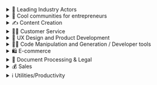 <details><summary>🚀 Leading Industry Actors</summary><br>

#### Who is behind the biggest advancements in NLP, driving innovation in the industry.
  
  
| Link  | What do they do? |
| ------------- | ------------- |
| [OpenAI](https://openai.com/) | AI research laboratory building automomous systems |
| [Allen Institute for AI](https://allenai.org/)  | Research institute working on reasoning, grounding and fairness in AI  |
| [SBert](https://www.sbert.net/)  | State-of-the-art Python framework for sentence, text, and image embeddings  |
| [BAIR (Berkeley Artificial Intelligence Research)](https://bair.berkeley.edu/) | Research across the areas of computer vision, machine learning, natural language processing, planning, control, and robotics |
| [Standford AI Lab](https://ai.stanford.edu/)  | AI research institute at Standford |
| [MIT Computer Science & AI Lab](https://www.csail.mit.edu/)  | AI research institute at MIT  |
| [Meta AI](https://ai.facebook.com/) | Meta's AI research lab |
| [Hugging Face](https://huggingface.co/) | Building open-source tools for AI-powered applications|
| [Anthropic](https://www.anthropic.com/) | AI safety and research company working on reliability, intrepretability and steerability in AI|
| [Cohere AI](https://cohere.ai/)  | A platform for integrating large language models into any build to achieve NLP tasks at a huge scale |
| [Eleuther AI](https://www.eleuther.ai/)  | A grassroots collective of AI researchers working on enabling open-source AI research|
| [Amazon Science](https://www.amazon.science/research-areas/conversational-ai-natural-language-processing) | Amazon's Science department working on Conversational AI & NLP subjects|

  
  
</details>


<details><summary>🤝 Cool communities for entrepreneurs</summary><br>
  
 #### Places to exchange and learn about NLP. 
  
| Link  | What is it about? |
| ------------- | ------------- |
| [r/AIforEntrepreneurs](https://www.reddit.com/r/AIforEntrepreneurs/) | Reddit community on AI in business |
| [r/LanguageTechnology](https://www.reddit.com/r/LanguageTechnology/)  | Reddit community on general NLP
| [Haystack Community](https://haystack.deepset.ai/community)  | A community of NLP researchers, enthusiasts, engineers and anyone iterested in semantic search |
| [NLPlanet](https://medium.com/nlplanet/a-new-discord-server-about-natural-language-processing-3b74933c1f85)  | A Discord server about NLP |
  
  
</details>



<details><summary>✍️ Content Creation</summary><br>
  
 #### Tools for marketing content creation of various kinds.

| Link  | What is it about? |
| ------------- | ------------- |
| [Headlime](https://headlime.com/) | GPT-3-powered automated copywriter  |
| [Jasper](https://www.jasper.ai/)  | AI content generation platfrom |
| [Metasheet](https://metasheet.vercel.app/)  | Generate large amounts of content by combining values from columns  |
| [OpenAI + Webflow Zapier integration](https://zapier.com/apps/openai/integrations/webflow)  | Workflow automation between OpenAI and Webflow |
| [Instoried](https://instoried.com/)  | AI writing tool with SEO analysis |
| [MarketMuse](https://www.marketmuse.com/)  | Content research, analysis, intelligence and writing for tech |
| [Frase](https://www.frase.io/)  | Automating SEP content workflow |
| [Copy AI](https://www.copy.ai/)  | Marketing and sales copy generator |
| [Pencil](https://www.trypencil.com/)  | Ad creatives generation |
| [Thoughts](https://www.stweet.app/)  | Creating human-like tweets in your writing style |
| [Pencil](https://www.trypencil.com/)  | Ad creatives generation |
| [Elicit](https://elicit.org/)  | Automate research workflows, answer questions with research |
| [Topic]( https://www.usetopic.com/blog-idea-generator)  | Blog topics generator |
| [Supercut](https://supercut.vercel.app/)  | Podcast editing assistant generating clips and tweets |
| [100 SEO pages in 20 minutes with OpenAI + Webflow + Whalesync](https://www.youtube.com/watch?v=SXnOeyO9kOQ&ab_channel=Whalesync)  | A YouTube tutorial on building no-code programmatic SEO pages written by AI |
</details>



<details><summary>👨‍💼 Customer Service</summary><br>

#### Resources that can aid efficiency in customer support processes.
 
  
| Link  | What is it about? |
| ------------- | ------------- |
| [ActiveChat](https://activechat.ai/) | Drag-and-drop automation for a digital human assistant  |
| [Viable](https://www.askviable.com/)  | GPT-3-powered customer feedback analysis tool|
| [MessageBird](https://messagebird.com/)  | Omnichannel customer communications platform  |
| [Sidekick](https://www.sidekickai.co/)  | AI angent designed to support and convert |
| [Will robots build communities? (By David Spinks)](https://davidspinks.substack.com/p/will-robots-build-community)  | How community builders can leverage AI to connect with their audiences |
</details>



<details><summary>🎨 UX Design and Product Development</summary><br>
  
#### NLP resources that help to build user-centric solutions.

| Link  | What is it about? |
| ------------- | ------------- |
| [GPT-3 x Figma Plugin](https://twitter.com/jsngr/status/1287026808429383680) | Mock up a website using a URL and a description  |
| [GPT-3-generated color scales](https://twitter.com/components_ai/status/1282379087412174848) | Generating color scales given some existing scales  |
| [Generating design systems using deep learning. (By Tony Beltramelli)](https://tbeltramelli.medium.com/generating-design-systems-using-deep-learning-abe8d1195960) | A Medium post on possibilities that deep learning offers for design field  |
| [JiraPT-3](https://www.jirapt3.com/) | Automated Product Manager writing user stories and epics  |
  | [Exploring the Power of OpenAI ChatGPT for product designers. (By Edward Chechique)](https://uxplanet.org/openai-chatgpt-dc035deec596) | A Medium post exploring how ChatGPT can change UI/UX processes  |
   [Mindy](https://vzakharov.github.io/mindy/) | Mind mapping and brainstorming tool  |
  
  
  
</details>


<details><summary>👩‍💻 Code Manipulation and Generation / Developer tools</summary><br>
  
#### Tools translating natural language to code and helping to debug.
  
| Link  | What is it about? |
| ------------- | ------------- |
|[CodeSquire](https://codesquire.ai/) | Code writing assistant for data scientists, engineers, and analysts  |
|[GitHub Copilot](https://github.com/features/copilot) | Turn natural language prompts into lines of code  |
|[GPT-3 Tailwind CSS Code Generator](https://github.com/themesberg/gpt-3-tailwindcss) | CSS code snippets generator  |
|[GPT-3 VScode extension](https://github.com/Arrendy/gpt3-vscode-extension) | Generate documentation and debug code  |
|[CodePal](https://github.com/pdparchitect/codepal) | Conversational code writing (build on top of GPT-3 and ChatGPT)  |
  |[Codeball](https://codeball.ai/) | Code review for GitHub pull requests|
   |[ChatGPT Action](https://github.com/kxxt/chatgpt-action) | Pull request review tool built on top of ChatGPT|
   |[AirOps](https://www.airops.com/) | SQL query and documentation writing tool|
  |[txtai](https://github.com/neuml/txtai) | Semantic search platform that enables search based on natural language understanding to be implemented in any application|
  |[AI2 Tango](https://allenai.org/allennlp/software/ai2-tango) | Build machine learning experiments for your research project out of re-usable steps, wrapping common Python functions|
  |[Salesforce CodeGen](https://blog.salesforceairesearch.com/codegen/) | Large-scale language model that allows business users and developers to create code by describing what they want the code to do  |

</details>


<details><summary>🛍️ E-commerce</summary><br>
  
#### Examples of NLP applications in e-commerce for driving customer experience and conversions.
  

| Link  | What is it about? |
| ------------- | ------------- |
|[E-Commerce Product Descriptions Using GPT-3: From Generation To Fine-Tuning. (By Elie Raad)](https://wordlift.io/blog/en/gpt3-for-ecommerce//) | A very comprehensive article on automatic product description generation using GPT-3  |
   |[Smartwriter - AI content generator for Shopify](https://www.smartwriter.ai/ai-content-generator-shopify) | Create high converting product descriptions|
   |[Copysmith](https://copysmith.ai/)| SEO-focused product descriptons and Meta tags writer|
   |[CopyMonkey](https://copymonkey.ai/)| Amazon listing optimization tool|
   |[Ask Me What You Need: Product Retrieval using Knowledge from GPT-3 (Kim et al., 2022)](https://arxiv.org/abs/2207.02516/)| A research paper on e-commerce information retrieval using GPT-3|
   |[Intent-based Product Collections for E-commerce using Pretrained Language Models (Kim et al., 2021)](https://arxiv.org/abs/2110.08241)| A research paper on using a pre-trained language model model to build intent-based product collections|
   |[Ecommerce Product Taxonomy & Categorization With GPT-3. (By Matt Payne)](https://www.width.ai/post/product-taxonomy-product-categorization)| Automatically create product tags and categories using GPT-3 |
 </details>


<details><summary>📄 Document Processing & Legal</summary><br>
  
 #### NLP tools for documents analysis.


  | Link  | What is it about? |
| ------------- | ------------- |
  |[Docspace](https://docspace.ai/) | Legal documents analysis tool|
  |[Spellbook](https://www.spellbook.legal/) | Contract drafting tool built on top of GPT-3|
  |[NLP Legal Texts](https://huggingface.co/spaces/danielsteinigen/nlp-legal-texts) | Extraction of key figures from legal documents|
  |[Unifying Vision, Text, and Layout for Universal Document Processing](https://arxiv.org/abs/2212.02623) | A research paper proposing a foundation Document AI model able to handle document understanding across domains like finance reports, academic papers, and websites |
  |[Tome](https://tome.com/) | Automated contract summarization for angel investors and VCs|
  |[Process PDFs, Word Documents, and Images with Amazon Comprehend for IDP](https://aws.amazon.com/de/blogs/aws/now-process-pdfs-word-documents-and-images-with-amazon-comprehend-for-idp/) | A new feature of Amazon Comprehend for intelligent document processing|
  |[Building an Optimized algorithm that provides summaries of legal documents (Burman and Bradford, 2022)](https://www.researchgate.net/profile/Aman-Burman/publication/365294672_Building_an_Optimized_algorithm_that_provides_summaries_of_legal_documents/links/636d4da82f4bca7fd04bf355/Building-an-Optimized-algorithm-that-provides-summaries-of-legal-documents.pdf) | A research paper analyzing the accuracy of existing NLP algorithms that summarize text, and fine-tuning one of such models to accurately summarize legal documents|
   |[Patentpal](https://patentpal.com/) | Generative AI for patent application|
   |[Parascript](https://www.parascript.com/) | Entreprise tool for analyzing complex unstructured documents across a range of industries|


  

</details>



<details><summary>💰 Sales</summary><br>
  
#### Useful tools for improvement of sales processes.

  
  | Link  | What is it about? |
| ------------- | ------------- |
  |[Robin AI](https://www.hellorobin.ai/) | Digital sales agent for cold email outreach|
   |[Gong](https://www.gong.io//) | A tool analyzing customer-facing interactions to close more deals and grow revenue|
   |[Lean-to](https://leanto.me/) | Generate and send more effective business emails and LinkedIn invitations|
  |[Lavender](https://www.lavender.ai/) | Sales emails assistant helping to write more personalized and impactful emails|
   |[An End-to-End Dialogue Summarization System for Sales Calls (Asi et al., 2022)](https://arxiv.org/abs/2204.12951) | A research paper presenting how GPT-3 can be leveraged for dialogue summarization in the sales calls context|
</details>



<details><summary>ℹ️ Utilities/Productivity</summary><br>
  
#### NLP tools that aid productivity, help with search, etc.

 | Link  | What is it about? |
| ------------- | ------------- |
  |[SheetGod](https://www.boloforms.com/sheetgod/) | AI tool turning natural English language into Excel formulas|
  |[Levity](https://levity.ai/) | Repetitive task automation for documents, images, and text|
  |[ML ad-on for Google Sheets](https://twitter.com/CyrusShepard/status/1601303833518317569) | No-code ML add-on for Google Sheets|
  |[HowToReplyTo](https://howtoreplyto.com/) | Message replies assistant for different occassions|
  |[Tabulate](https://github.com/openai/tabulate) | Excel x OpenAI integration|
  |[docGPT](https://github.com/cesarhuret/docGPT) | A ChatGPT add-on for Google Docs|
  |[Gems](https://gemsnotes.app/) | Whiteboard for task management/mind mapping that helps to extract key information and connect it for better decision-making|
  |[Maestro](https://www.getmaestro.ai/) | A tool for centralizing and summarizing team documents, tickets and chats to unlock knowledge|
  [Fermat](https://fermat.ws/) | Collaborative canvas for creative flow|
  [Perplexity AI](https://www.perplexity.ai/) | A search engine using GPT 3.5 and Microsoft Bing to directly answer questions|
  [Neeva](https://neeva.com/) | Ads-free private search engine powered by large language models|
   [Metaphor Search](https://twitter.com/metaphorsystems/status/1590766127034298370?t=r7zbYGDQcLjWWa38H1bfwg&s=19) | A search engine based on generative AI, trained to predict links instead of text|
  [Alpha AI Signal](https://alphasignal.ai/) | Summary of the latest research papers, repos and tweets delivered to your mailbox |
  [ChatGPT prompts](https://github.com/f/awesome-chatgpt-prompts) | A curated list of ChatGPT prompts |
  [ChatGPT Slack Bot](https://github.com/pedrorito/ChatGPTSlackBot) | A bot integrated with ChatGPT that responds to messages on Slack |





</details>
